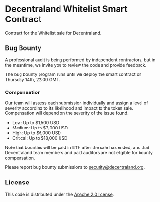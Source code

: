 # Decentraland Whitelist Smart Contract

Contract for the Whitelist sale for Decentraland.

## Bug Bounty

A professional audit is being performed by independent contractors, but in the meantime, we invite you to review the code and provide feedback.

The bug bounty program runs until we deploy the smart contract on Thursday 14th, 22:00 GMT.

### Compensation
Our team will assess each submission individually and assign a level of severity according to its likelihood and impact to the token sale. Compensation will depend on the severity of the issue found.

* Low: Up to $1,500 USD
* Medium: Up to $3,000 USD
* High: Up to $6,000 USD
* Critical: Up to $18,000 USD

Note that bounties will be paid in ETH after the sale has ended, and that Decentraland team members and paid auditors are not eligible for bounty compensation.

Please report bug bounty submissions to security@decentraland.org.

## License

This code is distributed under the [Apache 2.0 license](https://www.apache.org/licenses/LICENSE-2.0).
